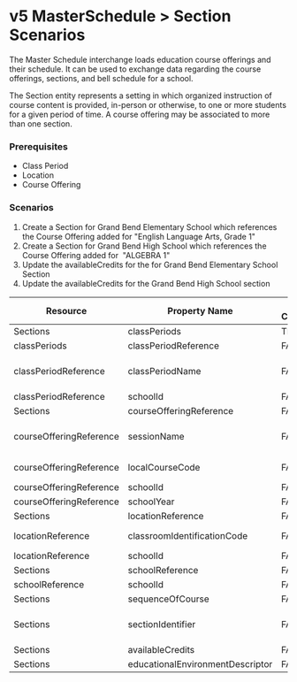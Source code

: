 # v5 MasterSchedule > Section Scenarios

The Master Schedule interchange loads education course offerings and their
schedule. It can be used to exchange data regarding the course offerings,
sections, and bell schedule for a school.

The Section entity represents a setting in which organized instruction of course
content is provided, in-person or otherwise, to one or more students for a given
period of time. A course offering may be associated to more than one section.

### Prerequisites

* Class Period
* Location
* Course Offering

### Scenarios

1. Create a Section for Grand Bend Elementary School which references the
    Course Offering added for "English Language Arts, Grade 1"
2. Create a Section for Grand Bend High School which references the Course
    Offering added for  "ALGEBRA 1"
3. Update the availableCredits for the for Grand Bend Elementary School Section
4. Update the availableCredits for the Grand Bend High School section

| Resource | Property Name | Is Collection | Data Type | Required / Optional | Scenario 1  <br/>POST | Scenario 2  <br/>POST | Scenario 3  <br/>PUT | Scenario 4  <br/>PUT |
| --- | --- | --- | --- | --- | --- | --- | --- | --- |
| Sections | classPeriods | TRUE | classPeriods{} | REQUIRED |     |     |     |     |
| classPeriods | classPeriodReference | FALSE | classPeriodReference | REQUIRED |     |     |     |     |
| classPeriodReference | classPeriodName | FALSE | string | REQUIRED | ["Class Period 01" if possible<br/><br/>| system value] | ["Class Period 01" if possible<br/><br/>| system value] | ["Class Period 01" if possible<br/><br/>| system value] | ["Class Period 01" if possible<br/><br/>| system value] |
| classPeriodReference | schoolId | FALSE | integer | REQUIRED | 255901107 | 255901001 | 255901107 | 255901001 |
| Sections | courseOfferingReference | FALSE | courseOfferingReference | REQUIRED |     |     |     |     |
| courseOfferingReference | sessionName | FALSE | string | REQUIRED | 2016-2017 Fall Semester | 2016-2017 Fall Semester | 2016-2017 Fall Semester | 2016-2017 Fall Semester |
| courseOfferingReference | localCourseCode | FALSE | string | REQUIRED | ["ELA-01"  if possible<br/><br/>| system value] | ["ALG-2"  if possible<br/><br/>| system value] | ["ELA-01"  if possible<br/><br/>| system value] | ["ALG-2"  if possible<br/><br/>| system value] |
| courseOfferingReference | schoolId | FALSE | integer | REQUIRED | 255901107 | 255901001 | 255901107 | 255901001 |
| courseOfferingReference | schoolYear | FALSE | integer | REQUIRED | 2017 | 2017 | 2017 | 2017 |
| Sections | locationReference | FALSE | locationReference | REQUIRED |     |     |     |     |
| locationReference | classroomIdentificationCode | FALSE | string | REQUIRED | ["501"  if possible<br/><br/>| system value] | ["901"  if possible<br/><br/>| system value] | ["501"  if possible<br/><br/>| system value] | ["901"  if possible<br/><br/>| system value] |
| locationReference | schoolId | FALSE | integer | REQUIRED | 255901107 | 255901001 | 255901107 | 255901001 |
| Sections | schoolReference | FALSE | integer | REQUIRED |     |     |     |     |
| schoolReference | schoolId | FALSE | integer | REQUIRED | 255901107 | 255901001 | 255901107 | 255901001 |
| Sections | sequenceOfCourse | FALSE | integer | REQUIRED | 1   | 1   | 1   | 1   |
| Sections | sectionIdentifier | FALSE | nvarchar | REQUIRED | ["ELA012017RM555"  if possible<br/><br/>| system value] | ["ALG12017RM901"  if possible<br/><br/>| system value] | ["ELA012017RM555"  if possible<br/><br/>| system value] | ["ALG12017RM901"  if possible<br/><br/>| system value] |
| Sections | availableCredits | FALSE | number | REQUIRED | 1   | 1   | **2** | **3** |
| Sections | educationalEnvironmentDescriptor | FALSE | educationalEnvironmentDescriptor | REQUIRED | Classroom | Classroom | Classroom | Classroom |
